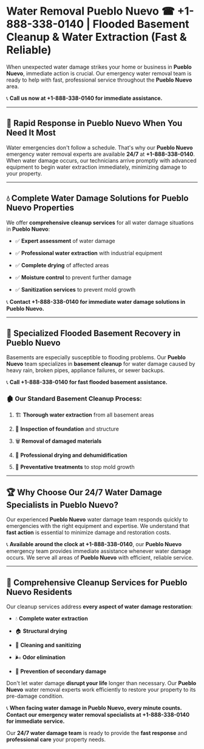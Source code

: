 # Water Removal Pueblo Nuevo ☎ +1-888-338-0140 | Flooded Basement Cleanup & Water Extraction (Fast & Reliable)

When unexpected water damage strikes your home or business in **Pueblo Nuevo**, immediate action is crucial. Our emergency water removal team is ready to help with fast, professional service throughout the **Pueblo Nuevo** area. 

📞 **Call us now at +1-888-338-0140 for immediate assistance.**
---
## 🚀 Rapid Response in Pueblo Nuevo When You Need It Most
Water emergencies don't follow a schedule. That's why our **Pueblo Nuevo** emergency water removal experts are available **24/7** at **+1-888-338-0140**. When water damage occurs, our technicians arrive promptly with advanced equipment to begin water extraction immediately, minimizing damage to your property.
---
## 💧 Complete Water Damage Solutions for Pueblo Nuevo Properties
We offer **comprehensive cleanup services** for all water damage situations in **Pueblo Nuevo**:
- ✅ **Expert assessment** of water damage  
- ✅ **Professional water extraction** with industrial equipment  
- ✅ **Complete drying** of affected areas  
- ✅ **Moisture control** to prevent further damage  
- ✅ **Sanitization services** to prevent mold growth  
📞 **Contact +1-888-338-0140 for immediate water damage solutions in Pueblo Nuevo.**
---
## 🌊 Specialized Flooded Basement Recovery in Pueblo Nuevo
Basements are especially susceptible to flooding problems. Our **Pueblo Nuevo** team specializes in **basement cleanup** for water damage caused by heavy rain, broken pipes, appliance failures, or sewer backups. 
📞 **Call +1-888-338-0140 for fast flooded basement assistance.**
### 🏚️ Our Standard Basement Cleanup Process:
1. 🏗️ **Thorough water extraction** from all basement areas  
2. 🔎 **Inspection of foundation** and structure  
3. 🗑️ **Removal of damaged materials**  
4. 💨 **Professional drying and dehumidification**  
5. 🚫 **Preventative treatments** to stop mold growth  
---
## 🏆 Why Choose Our 24/7 Water Damage Specialists in Pueblo Nuevo?
Our experienced **Pueblo Nuevo** water damage team responds quickly to emergencies with the right equipment and expertise. We understand that **fast action** is essential to minimize damage and restoration costs.
📞 **Available around the clock at +1-888-338-0140**, our **Pueblo Nuevo** emergency team provides immediate assistance whenever water damage occurs. We serve all areas of **Pueblo Nuevo** with efficient, reliable service.
---
## 🧹 Comprehensive Cleanup Services for Pueblo Nuevo Residents
Our cleanup services address **every aspect of water damage restoration**:
- 💧 **Complete water extraction**  
- 🏠 **Structural drying**  
- 🧼 **Cleaning and sanitizing**  
- 🌬️ **Odor elimination**  
- 🚫 **Prevention of secondary damage**  
Don't let water damage **disrupt your life** longer than necessary. Our **Pueblo Nuevo** water removal experts work efficiently to restore your property to its pre-damage condition.
📞 **When facing water damage in Pueblo Nuevo, every minute counts. Contact our emergency water removal specialists at +1-888-338-0140 for immediate service.**
Our **24/7 water damage team** is ready to provide the **fast response** and **professional care** your property needs.
